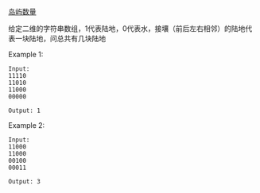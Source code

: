 
[岛屿数量](https://leetcode.com/problems/number-of-islands/)

给定二维的字符串数组，1代表陆地，0代表水，接壤（前后左右相邻）的陆地代表一块陆地，问总共有几块陆地

Example 1:
```
Input:
11110
11010
11000
00000

Output: 1
```
Example 2:
```
Input:
11000
11000
00100
00011

Output: 3
```
